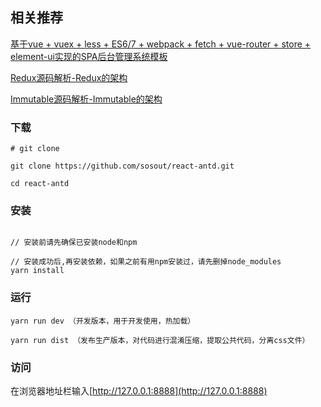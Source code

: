 ## 相关推荐
[基于vue + vuex + less + ES6/7 + webpack + fetch + vue-router + store + element-ui实现的SPA后台管理系统模板](https://github.com/sosout/vue2-element)

[Redux源码解析-Redux的架构](https://github.com/sosout/redux-source-analyse)

[Immutable源码解析-Immutable的架构](https://github.com/sosout/immutable-source-analyse)


### 下载

```
# git clone

git clone https://github.com/sosout/react-antd.git

cd react-antd
```

### 安装
```bush

// 安装前请先确保已安装node和npm

// 安装成功后,再安装依赖，如果之前有用npm安装过，请先删掉node_modules
yarn install
```
### 运行
```bush
yarn run dev （开发版本，用于开发使用，热加载）
  
yarn run dist （发布生产版本，对代码进行混淆压缩，提取公共代码，分离css文件）
```

### 访问
在浏览器地址栏输入[http://127.0.0.1:8888](http://127.0.0.1:8888)


